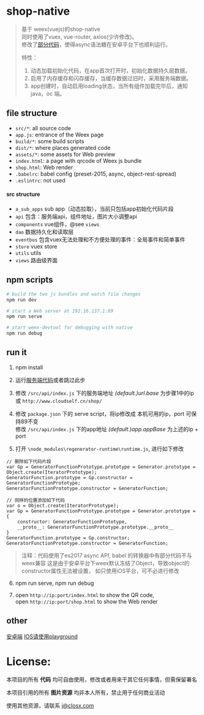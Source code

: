 # shop-native

>
> 基于 weex(vuejs)的shop-native  
> 同时使用了vuex, vue-router, axios(少许修改)。  
> 修改了[部分代码](#repair_async)，使得async语法糖在安卓平台下也顺利运行。
>
> 特性：
> 1. 动态加载初始化代码，在app首次打开时，初始化数据持久层数据。
> 2. 启用了内存缓存和闪存缓存，当缓存数据过旧时，采用服务端数据。
> 3. app创建时，自动启用loading状态，当所有组件加载完毕后，通知 java，oc 端。

## file structure

* `src/*`: all source code
* `app.js`: entrance of the Weex page
* `build/*`: some build scripts
* `dist/*`: where places generated code
* `assets/*`: some assets for Web preview
* `index.html`: a page with qrcode of Weex js bundle
* `shop.html`: Web render
* `.babelrc`: babel config (preset-2015, async, object-rest-spread)
* `.eslintrc`: not used

#### src structure
* `a_sub_apps` sub app（动态拉取），当前只包括app初始化代码片段
* `api` 包含：服务端api，组件地址，图片大小调整api
* `components` vue组件，@see `views`
* `dao` 数据持久化和读取层
* `eventbus` 包含vuex无法处理和不方便处理的事件：全局事件和简单事件
* `store` vuex store
* `utils` utils
* `views` 路由级界面

## npm scripts

```bash
# build the two js bundles and watch file changes
npm run dev

# start a Web server at 192.16.137.1:89
npm run serve

# start weex-devtool for debugging with native
npm run debug
```

## run it

1. npm install

2. 运行[服务端代码](https://github.com/HerbLuo/shop-api)或者跳过此步

3. 修改 `/src/api/index.js` 下的服务端地址 *(default.)url.base* 为步骤1中的ip
<br/> 或 `http://www.cloudself.cn/shop/`

4. 修改 `package.json` 下的 serve script，将ip修改成 本机可用的ip，port 可保持89不变
<br/> 修改 `/src/api/index.js` 下的app地址 *(default.)app.appBase* 为上述的ip + port

5. <span id="repair_async">打开</span> `\node_modules\regenerator-runtime\runtime.js`, 进行如下修改
```
// 删除如下代码片段 
var Gp = GeneratorFunctionPrototype.prototype = Generator.prototype = Object.create(IteratorPrototype);
GeneratorFunction.prototype = Gp.constructor = GeneratorFunctionPrototype;
GeneratorFunctionPrototype.constructor = GeneratorFunction;
```   
```
// 同样的位置添加如下代码
var o = Object.create(IteratorPrototype);
var Gp = GeneratorFunctionPrototype.prototype = Generator.prototype = {
    constructor: GeneratorFunctionPrototype,
    __proto__: GeneratorFunctionPrototype.prototype.__proto__
}
GeneratorFunction.prototype = Gp.constructor;
GeneratorFunctionPrototype.constructor = GeneratorFunction;
```
>注释：代码使用了es2017 async API, babel 的转换器中有部分代码不与weex兼容
这是由于安卓平台下weex默认冻结了Object，导致object的constructor属性无法被设置，
如只使用iOS平台，可不必进行修改

6. npm run serve, npm run debug

7. open `http://ip:port/index.html` to show the QR code,
<br/>open `http://ip:port/shop.html` to show the Web render

## other
[安卓端](https://github.com/HerbLuo/shop-android)
[IOS请使用playground](https://github.com/apache/incubator-weex/tree/0.13-dev/ios)

# License:
本项目的所有 __代码__ 均可自由使用，修改或者用来干其它任何事情，但需保留署名

本项目引用的所有 __图片资源__ 均非本人所有，禁止用于任何商业活动

使用其他资源，请联系 i@closx.com
